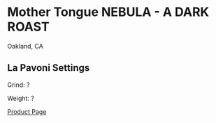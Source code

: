 
# Mother Tongue NEBULA - A DARK ROAST

Oakland, CA

## La Pavoni Settings

Grind: ?

Weight: ?



[Product Page](https://mothertongue.coffee/products/nebula-a-dark-roast)